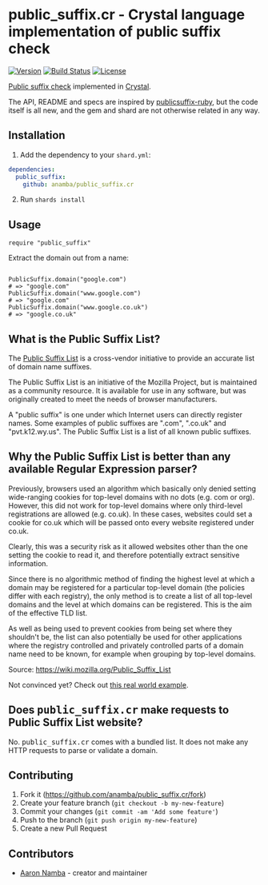 # public_suffix.cr - Crystal language implementation of public suffix check

[![Version](https://img.shields.io/github/tag/anamba/public_suffix.cr.svg?maxAge=360)](https://github.com/anamba/public_suffix.cr/releases/latest)
[![Build Status](https://travis-ci.org/anamba/public_suffix.cr.svg?branch=master)](https://travis-ci.org/anamba/public_suffix.cr)
[![License](https://img.shields.io/github/license/anamba/public_suffix.cr.svg)](https://github.com/anamba/public_suffix.cr/blob/master/LICENSE)

[Public suffix check](https://publicsuffix.org/list/) implemented in [Crystal](https://crystal-lang.org).

The API, README and specs are inspired by [publicsuffix-ruby](https://github.com/weppos/publicsuffix-ruby), but the code itself is all new, and the gem and shard are not otherwise related in any way.

## Installation

1. Add the dependency to your `shard.yml`:
```yaml
dependencies:
  public_suffix:
    github: anamba/public_suffix.cr
```
2. Run `shards install`

## Usage

```crystal
require "public_suffix"
```

Extract the domain out from a name:

```crystal

PublicSuffix.domain("google.com")
# => "google.com"
PublicSuffix.domain("www.google.com")
# => "google.com"
PublicSuffix.domain("www.google.co.uk")
# => "google.co.uk"
```

## What is the Public Suffix List?

The [Public Suffix List](https://publicsuffix.org) is a cross-vendor initiative to provide an accurate list of domain name suffixes.

The Public Suffix List is an initiative of the Mozilla Project, but is maintained as a community resource. It is available for use in any software, but was originally created to meet the needs of browser manufacturers.

A "public suffix" is one under which Internet users can directly register names. Some examples of public suffixes are ".com", ".co.uk" and "pvt.k12.wy.us". The Public Suffix List is a list of all known public suffixes.


## Why the Public Suffix List is better than any available Regular Expression parser?

Previously, browsers used an algorithm which basically only denied setting wide-ranging cookies for top-level domains with no dots (e.g. com or org). However, this did not work for top-level domains where only third-level registrations are allowed (e.g. co.uk). In these cases, websites could set a cookie for co.uk which will be passed onto every website registered under co.uk.

Clearly, this was a security risk as it allowed websites other than the one setting the cookie to read it, and therefore potentially extract sensitive information.

Since there is no algorithmic method of finding the highest level at which a domain may be registered for a particular top-level domain (the policies differ with each registry), the only method is to create a list of all top-level domains and the level at which domains can be registered. This is the aim of the effective TLD list.

As well as being used to prevent cookies from being set where they shouldn't be, the list can also potentially be used for other applications where the registry controlled and privately controlled parts of a domain name need to be known, for example when grouping by top-level domains.

Source: https://wiki.mozilla.org/Public_Suffix_List

Not convinced yet? Check out [this real world example](https://stackoverflow.com/q/288810/123527).


## Does <tt>public_suffix.cr</tt> make requests to Public Suffix List website?

No. <tt>public_suffix.cr</tt> comes with a bundled list. It does not make any HTTP requests to parse or validate a domain.

## Contributing

1. Fork it (<https://github.com/anamba/public_suffix.cr/fork>)
2. Create your feature branch (`git checkout -b my-new-feature`)
3. Commit your changes (`git commit -am 'Add some feature'`)
4. Push to the branch (`git push origin my-new-feature`)
5. Create a new Pull Request

## Contributors

- [Aaron Namba](https://github.com/anamba) - creator and maintainer
